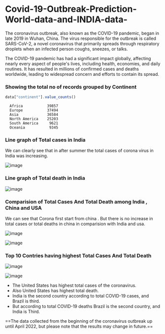 # Covid-19-Outbreak-Prediction-World-data-and-INDIA-data-

The coronavirus outbreak, also known as the COVID-19 pandemic, began in late 2019 in Wuhan, China. The virus responsible for the outbreak is called SARS-CoV-2, a novel coronavirus that primarily spreads through respiratory droplets when an infected person coughs, sneezes, or talks.

The COVID-19 pandemic has had a significant impact globally, affecting nearly every aspect of people's lives, including health, economies, and daily routines. It has resulted in millions of confirmed cases and deaths worldwide, leading to widespread concern and efforts to contain its spread.

### Showing the total no of records grouped by Continent
```js 
data["continent"].value_counts()
```
      Africa           39857
      Europe           37494
      Asia             36584
      North America    25203
      South America     9621
      Oceania           9345

### Line graph of Total cases in India
We can clearly see that in after summer the total cases of corona virus in India was increasing.

![image](https://github.com/asbpintu/Covid-19-Outbreak-Prediction-World-data-and-INDIA-data-/assets/77091963/858eb982-6f53-4dff-8865-fa2f1d9470a0)

### Line graph of Total death in India

![image](https://github.com/asbpintu/Covid-19-Outbreak-Prediction-World-data-and-INDIA-data-/assets/77091963/49428b73-7ce4-4272-a4b0-2425effe8ba7)

### Comparision of Total Cases And Total Death among India , China and USA

We can see that Corona first start from china . But there is no increase in total cases or total deaths in china in comparision with India and usa.

![image](https://github.com/asbpintu/Covid-19-Outbreak-Prediction-World-data-and-INDIA-data-/assets/77091963/d099ad11-8122-45d2-ba55-88c95c74b37f)

![image](https://github.com/asbpintu/Covid-19-Outbreak-Prediction-World-data-and-INDIA-data-/assets/77091963/431d3a46-0712-457f-bc25-b404e49993e9)

### Top 10 Contries having highest Total Cases And Total Death

![image](https://github.com/asbpintu/Covid-19-Outbreak-Prediction-World-data-and-INDIA-data-/assets/77091963/df3bedb0-4109-4c89-b4e8-6d4146047af7)

![image](https://github.com/asbpintu/Covid-19-Outbreak-Prediction-World-data-and-INDIA-data-/assets/77091963/5cfc61c0-44d5-496d-8988-f238d354dcf8)

* The United States has highest total cases of the coronavirus.
* Also United States has highest total death.
* India is the second country according to total COVID-19 cases, and Brazil is third.
* But according to total COVID-19 deaths Brazil is the second country, and India is Third.

==The data collected from the beginning of the coronavirus outbreak up until April 2022, but please note that the results may change in future.==
